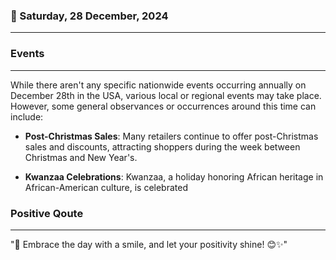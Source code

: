 ### 📅 Saturday, 28 December, 2024
------
### Events
------
While there aren't any specific nationwide events occurring annually on December 28th in the USA, various local or regional events may take place. However, some general observances or occurrences around this time can include:

- **Post-Christmas Sales**: Many retailers continue to offer post-Christmas sales and discounts, attracting shoppers during the week between Christmas and New Year's.
  
- **Kwanzaa Celebrations**: Kwanzaa, a holiday honoring African heritage in African-American culture, is celebrated
### Positive Qoute
------
"🌟 Embrace the day with a smile, and let your positivity shine! 😊✨"
